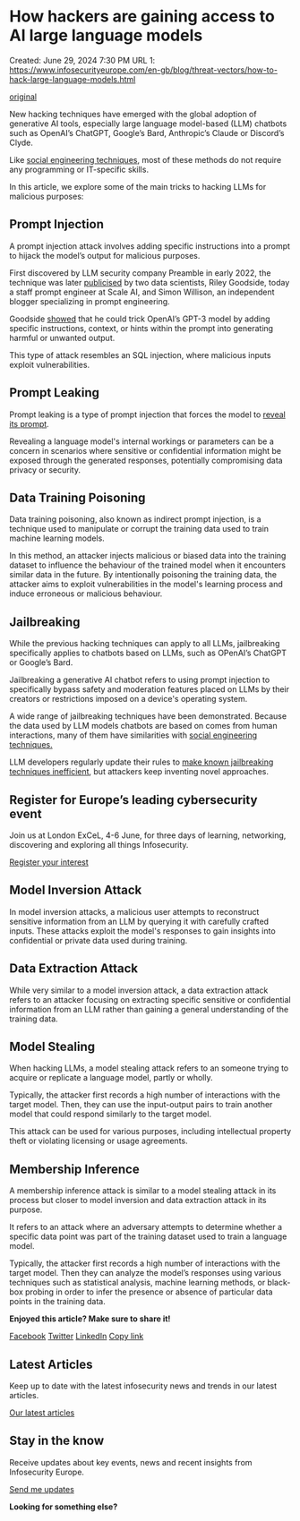 # How hackers are gaining access to AI large language models

Created: June 29, 2024 7:30 PM
URL 1: https://www.infosecurityeurope.com/en-gb/blog/threat-vectors/how-to-hack-large-language-models.html

[original](original)

New hacking techniques have emerged with the global adoption of generative AI tools, especially large language model-based (LLM) chatbots such as OpenAI’s ChatGPT, Google’s Bard, Anthropic’s Claude or Discord’s Clyde.

Like [social engineering techniques](https://www.infosecurityeurope.com/en-gb/blog/threat-vectors/hacking-your-brain-top-13-social-engineering-techniques.html), most of these methods do not require any programming or IT-specific skills.

In this article, we explore some of the main tricks to hacking LLMs for malicious purposes:

## **Prompt Injection**

A prompt injection attack involves adding specific instructions into a prompt to hijack the model’s output for malicious purposes.

First discovered by LLM security company Preamble in early 2022, the technique was later [publicised](https://simonwillison.net/2022/Sep/12/prompt-injection/) by two data scientists, Riley Goodside, today a staff prompt engineer at Scale AI, and Simon Willison, an independent blogger specializing in prompt engineering.

Goodside [showed](https://twitter.com/goodside/status/1569128808308957185?ref_src=twsrc%5Etfw%7Ctwcamp%5Etweetembed%7Ctwterm%5E1569128808308957185%7Ctwgr%5E5ca378c964cf28d0aba6c3f80785563a17806a9a%7Ctwcon%5Es1_&ref_url=https%3A%2F%2Fsimonwillison.net%2F2022%2FSep%2F12%2Fprompt-injection%2F) that he could trick OpenAI’s GPT-3 model by adding specific instructions, context, or hints within the prompt into generating harmful or unwanted output.

This type of attack resembles an SQL injection, where malicious inputs exploit vulnerabilities.

## **Prompt Leaking**

Prompt leaking is a type of prompt injection that forces the model to [reveal its prompt](https://learnprompting.org/docs/prompt_hacking/leaking).

Revealing a language model's internal workings or parameters can be a concern in scenarios where sensitive or confidential information might be exposed through the generated responses, potentially compromising data privacy or security.

## **Data Training Poisoning**

Data training poisoning, also known as indirect prompt injection, is a technique used to manipulate or corrupt the training data used to train machine learning models.

In this method, an attacker injects malicious or biased data into the training dataset to influence the behaviour of the trained model when it encounters similar data in the future. By intentionally poisoning the training data, the attacker aims to exploit vulnerabilities in the model's learning process and induce erroneous or malicious behaviour.

## **Jailbreaking**

While the previous hacking techniques can apply to all LLMs, jailbreaking specifically applies to chatbots based on LLMs, such as OPenAI’s ChatGPT or Google’s Bard.

Jailbreaking a generative AI chatbot refers to using prompt injection to specifically bypass safety and moderation features placed on LLMs by their creators or restrictions imposed on a device's operating system.

A wide range of jailbreaking techniques have been demonstrated. Because the data used by LLM models chatbots are based on comes from human interactions, many of them have similarities with [social engineering techniques.](https://www.infosecurityeurope.com/en-gb/blog/threat-vectors/hacking-your-brain-top-13-social-engineering-techniques.html)

LLM developers regularly update their rules to [make known jailbreaking techniques inefficient](https://community.openai.com/t/api-to-prevent-prompt-injection-jailbreaks/203514), but attackers keep inventing novel approaches.

## Register for Europe’s leading cybersecurity event

Join us at London ExCeL, 4-6 June, for three days of learning, networking, discovering and exploring all things Infosecurity.

[Register your interest](https://www.infosecurityeurope.com/en-gb/enquire.html)

## **Model Inversion Attack**

In model inversion attacks, a malicious user attempts to reconstruct sensitive information from an LLM by querying it with carefully crafted inputs. These attacks exploit the model's responses to gain insights into confidential or private data used during training.

## **Data Extraction Attack**

While very similar to a model inversion attack, a data extraction attack refers to an attacker focusing on extracting specific sensitive or confidential information from an LLM rather than gaining a general understanding of the training data.

## **Model Stealing**

When hacking LLMs, a model stealing attack refers to an someone trying to acquire or replicate a language model, partly or wholly.

Typically, the attacker first records a high number of interactions with the target model. Then, they can use the input-output pairs to train another model that could respond similarly to the target model.

This attack can be used for various purposes, including intellectual property theft or violating licensing or usage agreements.

## **Membership Inference**

A membership inference attack is similar to a model stealing attack in its process but closer to model inversion and data extraction attack in its purpose.

It refers to an attack where an adversary attempts to determine whether a specific data point was part of the training dataset used to train a language model.

Typically, the attacker first records a high number of interactions with the target model. Then they can analyze the model’s responses using various techniques such as statistical analysis, machine learning methods, or black-box probing in order to infer the presence or absence of particular data points in the training data.

**Enjoyed this article? Make sure to share it!**

[Facebook](javascript:void(0))    [Twitter](javascript:void(0))    [LinkedIn](javascript:void(0))    [Copy link](javascript:void(0))

## Latest Articles

Keep up to date with the latest infosecurity news and trends in our latest articles.

[Our latest articles](https://www.infosecurityeurope.com/en-gb/blog.html)

## Stay in the know

Receive updates about key events, news and recent insights from Infosecurity Europe.

[Send me updates](https://www.infosecurityeurope.com/en-gb/forms/newsletter-signup-form.html)

**Looking for something else?**